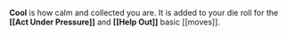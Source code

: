 
**Cool** is how calm and collected you are. It is added to your die roll for the **[[Act Under Pressure]]** and **[[Help Out]]** basic [[moves]].